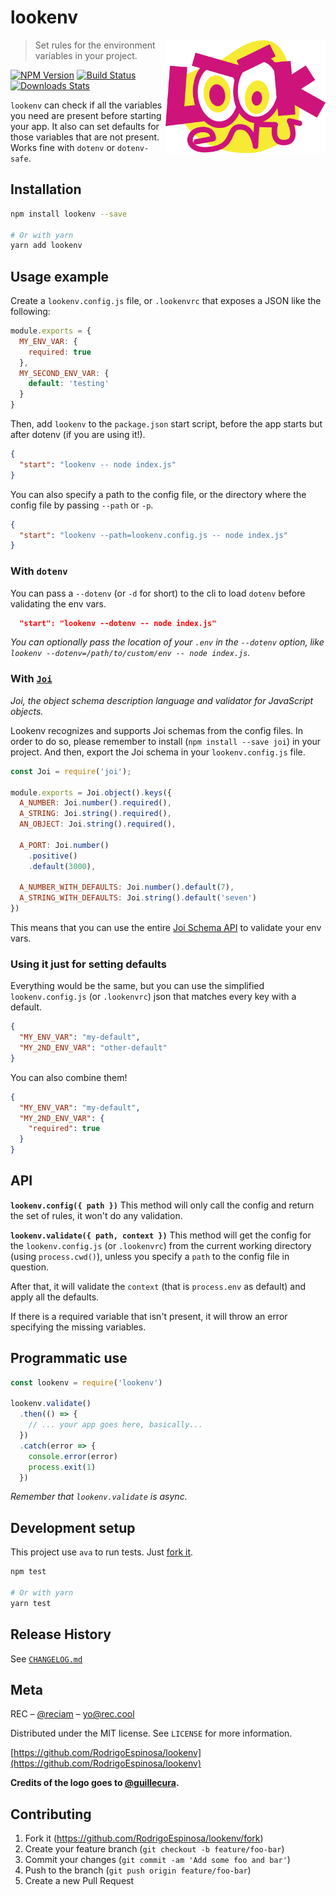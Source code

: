 # lookenv

<img alt="lookenv" title="lookenv" width="256" src="https://github.com/RodrigoEspinosa/lookenv/blob/82e61a67e8f1d5fee0eb95cbbc0327dac74254f7/lookenv.png" align="right" />

> Set rules for the environment variables in your project.

[![NPM Version][npm-image]][npm-url]
[![Build Status][travis-image]][travis-url]
[![Downloads Stats][npm-downloads]][npm-url]

`lookenv` can check if all the variables you need are present before starting your app. It also can set defaults for those variables that are not present. Works fine with `dotenv` or `dotenv-safe`.

## Installation

```sh
npm install lookenv --save

# Or with yarn
yarn add lookenv
```

## Usage example

Create a `lookenv.config.js` file, or `.lookenvrc` that exposes a JSON like the following:

```js
module.exports = {
  MY_ENV_VAR: {
    required: true
  },
  MY_SECOND_ENV_VAR: {
    default: 'testing'
  }
}
```

Then, add `lookenv` to the `package.json` start script, before the app starts but after dotenv (if you are using it!).

```json
{
  "start": "lookenv -- node index.js"
}
```

You can also specify a path to the config file, or the directory where the config file by passing `--path` or `-p`.

```json
{
  "start": "lookenv --path=lookenv.config.js -- node index.js"
}
```

### With `dotenv`

You can pass a `--dotenv` (or `-d` for short) to the cli to load `dotenv` before
validating the env vars.

```json
  "start": "lookenv --dotenv -- node index.js"
```

_You can optionally pass the location of your `.env` in the `--dotenv` option,
like `lookenv --dotenv=/path/to/custom/env -- node index.js`._

<!--
  #### With `dotenv`

  If you have a file just for the `lookenv.validate` (as the example above), then you would need to set the `require('dotenv').config()` on the first line of both files, the `lookenv-validate.js` **and** the entry point of your app.

  ```js
  require('dotenv').config()

  lookenv.validate()
    .then(() => {
      process.exit(0)
    })
    .catch(error => {
      console.error(error)

      process.exit(1)
    })
  ```

  #### With `dotenv-safe`

  `dotenv-safe` will take care of the required ENV VARS from the `.env.example.js`, you can setup extra required variables or use `lookenv` just for setting defaults. That's actually encourage as a transition.

  The code would look the same as "With `dotenv`" but replacing `dotenv` with `dotenv-safe`.
-->

### With [`Joi`](https://github.com/hapijs/joi)

_Joi, the object schema description language and validator for JavaScript objects._

Lookenv recognizes and supports Joi schemas from the config files. In order to do so, please remember to install (`npm install --save joi`) in your project. And then, export the Joi schema in your `lookenv.config.js` file.

```js
const Joi = require('joi');

module.exports = Joi.object().keys({
  A_NUMBER: Joi.number().required(),
  A_STRING: Joi.string().required(),
  AN_OBJECT: Joi.string().required(),

  A_PORT: Joi.number()
    .positive()
    .default(3000),

  A_NUMBER_WITH_DEFAULTS: Joi.number().default(7),
  A_STRING_WITH_DEFAULTS: Joi.string().default('seven')
})
```

This means that you can use the entire [Joi Schema API](https://github.com/hapijs/joi/blob/v13.0.2/API.md) to validate your env vars.

### Using it just for setting defaults

Everything would be the same, but you can use the simplified `lookenv.config.js` (or `.lookenvrc`) json that matches every key with a default.

```json
{
  "MY_ENV_VAR": "my-default",
  "MY_2ND_ENV_VAR": "other-default"
}
```

You can also combine them!

```json
{
  "MY_ENV_VAR": "my-default",
  "MY_2ND_ENV_VAR": {
    "required": true
  }
}
```

## API

**`lookenv.config({ path })`**
This method will only call the config and return the set of rules, it won't do any validation.

**`lookenv.validate({ path, context })`**
This method will get the config for the `lookenv.config.js` (or `.lookenvrc`) from the current working directory (using `process.cwd()`), unless you specify a `path` to the config file in question.

After that, it will validate the `context` (that is `process.env` as default) and apply all the defaults.

If there is a required variable that isn't present, it will throw an error specifying the missing variables.


## Programmatic use

```js
const lookenv = require('lookenv')

lookenv.validate()
  .then(() => {
    // ... your app goes here, basically...
  })
  .catch(error => {
    console.error(error)
    process.exit(1)
  })
```

_Remember that `lookenv.validate` is async._

## Development setup

This project use `ava` to run tests. Just [fork it](https://github.com/RodrigoEspinosa/lookenv/fork).

```sh
npm test

# Or with yarn
yarn test
```

## Release History

See [`CHANGELOG.md`](https://github.com/RodrigoEspinosa/lookenv/blob/master/CHANGELOG.md)

## Meta

REC – [@reciam](https://twitter.com/reciam) – yo@rec.cool

Distributed under the MIT license. See ``LICENSE`` for more information.

[https://github.com/RodrigoEspinosa/lookenv](https://github.com/RodrigoEspinosa/lookenv)

**Credits of the logo goes to [@guillecura](http://guillecura.co/).**

## Contributing

1. Fork it (<https://github.com/RodrigoEspinosa/lookenv/fork>)
2. Create your feature branch (`git checkout -b feature/foo-bar`)
3. Commit your changes (`git commit -am 'Add some foo and bar'`)
4. Push to the branch (`git push origin feature/foo-bar`)
5. Create a new Pull Request

<!-- Markdown link & img dfn's -->
[npm-image]: https://img.shields.io/npm/v/lookenv.svg?style=flat-square
[npm-url]: https://npmjs.org/package/lookenv
[npm-downloads]: https://img.shields.io/npm/dm/lookenv.svg?style=flat-square
[travis-image]: https://img.shields.io/travis/RodrigoEspinosa/lookenv/master.svg?style=flat-square
[travis-url]: https://travis-ci.org/RodrigoEspinosa/lookenv
